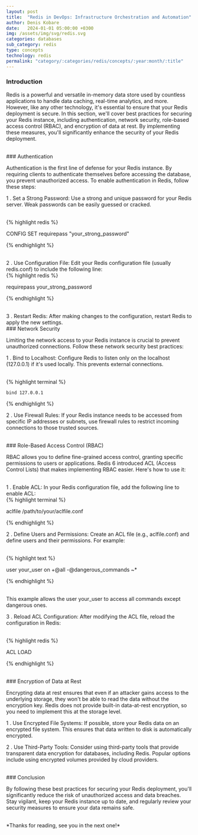 ```yaml
---
layout: post
title:  "Redis in DevOps: Infrastructure Orchestration and Automation"
author: Denis Kobare
date:   2024-01-01 05:00:00 +0300
img: /assets/img/svg/redis.svg
categories: databases
sub_category: redis
type: concepts
technology: redis
permalink: "category/:categories/redis/concepts/:year:month/:title"
---
```




### Introduction

Redis is a powerful and versatile in-memory data store used by countless 
applications to handle data caching, real-time analytics, and more. However, 
like any other technology, it's essential to ensure that your Redis deployment 
is secure. In this section, we'll cover best practices for securing your Redis 
instance, including authentication, network security, role-based access control 
(RBAC), and encryption of data at rest. By implementing these measures, you'll 
significantly enhance the security of your Redis deployment.



<br>
### Authentication

Authentication is the first line of defense for your Redis instance. By 
requiring clients to authenticate themselves before accessing the database, you 
prevent unauthorized access. To enable authentication in Redis, follow these 
steps:

1 . Set a Strong Password: Use a strong and unique password for your Redis server. 
Weak passwords can be easily guessed or cracked.


<br>
{% highlight redis %}

CONFIG SET requirepass "your_strong_password"

{% endhighlight %}


<br>
2 . Use Configuration File: Edit your Redis configuration file 
(usually redis.conf) to include the following line:


<br>
{% highlight redis %}

requirepass your_strong_password

{% endhighlight %}


<br>
3 . Restart Redis: After making changes to the configuration, restart Redis to 
apply the new settings.



<br>
### Network Security

Limiting the network access to your Redis instance is crucial to prevent 
unauthorized connections. Follow these network security best practices:

1 . Bind to Localhost: Configure Redis to listen only on the localhost 
(127.0.0.1) if it's used locally. This prevents external connections.


<br>
{% highlight terminal %}

    bind 127.0.0.1

{% endhighlight %}


2 . Use Firewall Rules: If your Redis instance needs to be accessed from 
specific IP addresses or subnets, use firewall rules to restrict incoming 
connections to those trusted sources.



<br>
### Role-Based Access Control (RBAC)

RBAC allows you to define fine-grained access control, granting specific 
permissions to users or applications. Redis 6 introduced ACL 
(Access Control Lists) that makes implementing RBAC easier. Here's how to use it:


<br>
1 . Enable ACL: In your Redis configuration file, add the following line to 
enable ACL:

<br>
{% highlight terminal %}

aclfile /path/to/your/aclfile.conf

{% endhighlight %} 


2 . Define Users and Permissions: Create an ACL file (e.g., aclfile.conf) and 
define users and their permissions. For example:

<br>
{% highlight text %}

user your_user on +@all -@dangerous_commands ~*

{% endhighlight %} 

<br>
This example allows the user <span class="badge">your_user</span> to access all 
commands except dangerous ones.


3 . Reload ACL Configuration: After modifying the ACL file, reload the 
configuration in Redis:

<br>
{% highlight redis %}

ACL LOAD

{% endhighlight %} 



<br>
### Encryption of Data at Rest

Encrypting data at rest ensures that even if an attacker gains access to the 
underlying storage, they won't be able to read the data without the encryption 
key. Redis does not provide built-in data-at-rest encryption, so you need to 
implement this at the storage level.

1 . Use Encrypted File Systems: If possible, store your Redis data on an 
encrypted file system. This ensures that data written to disk is automatically 
encrypted.

2 . Use Third-Party Tools: Consider using third-party tools that provide 
transparent data encryption for databases, including Redis. Popular options 
include using encrypted volumes provided by cloud providers.



<br>
### Conclusion

By following these best practices for securing your Redis deployment, you'll 
significantly reduce the risk of unauthorized access and data breaches. Stay 
vigilant, keep your Redis instance up to date, and regularly review your 
security measures to ensure your data remains safe.



<br>
*Thanks for reading, see you in the next one!*
